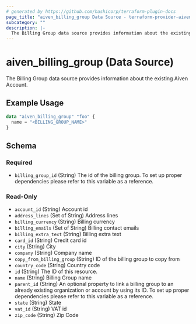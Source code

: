 ```yaml
---
# generated by https://github.com/hashicorp/terraform-plugin-docs
page_title: "aiven_billing_group Data Source - terraform-provider-aiven"
subcategory: ""
description: |-
  The Billing Group data source provides information about the existing Aiven Account.
---
```


# aiven_billing_group (Data Source)

The Billing Group data source provides information about the existing Aiven Account.

## Example Usage

```terraform
data "aiven_billing_group" "foo" {
  name = "<BILLING_GROUP_NAME>"
}
```

<!-- schema generated by tfplugindocs -->
## Schema

### Required

- `billing_group_id` (String) The id of the billing group. To set up proper dependencies please refer to this variable as a reference.

### Read-Only

- `account_id` (String) Account id
- `address_lines` (Set of String) Address lines
- `billing_currency` (String) Billing currency
- `billing_emails` (Set of String) Billing contact emails
- `billing_extra_text` (String) Billing extra text
- `card_id` (String) Credit card id
- `city` (String) City
- `company` (String) Company name
- `copy_from_billing_group` (String) ID of the billing group to copy from
- `country_code` (String) Country code
- `id` (String) The ID of this resource.
- `name` (String) Billing Group name
- `parent_id` (String) An optional property to link a billing group to an already existing organization or account by using its ID. To set up proper dependencies please refer to this variable as a reference.
- `state` (String) State
- `vat_id` (String) VAT id
- `zip_code` (String) Zip Code
